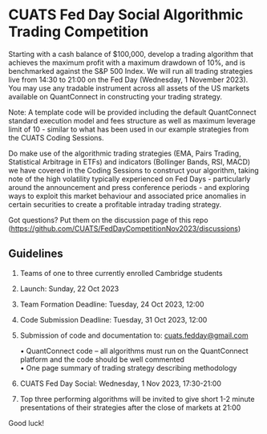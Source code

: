 # CUATS Fed Day Social Algorithmic Trading Competition

Starting with a cash balance of $100,000, develop a trading algorithm that achieves the maximum profit with a maximum drawdown of 10%, and is benchmarked against the S&P 500 Index.  We will run all trading strategies live from 14:30 to 21:00 on the Fed Day (Wednesday, 1 November 2023).  You may use any tradable instrument across all assets of the US markets available on QuantConnect in constructing your trading strategy.  

Note: A template code will be provided including the default QuantConnect standard execution model and fees structure as well as maximum leverage limit of 10 -  similar to what has been used in our example strategies from the CUATS Coding Sessions. 

Do make use of the algorithmic trading strategies (EMA, Pairs Trading, Statistical Arbitrage in ETFs) and indicators (Bollinger Bands, RSI, MACD) we have covered in the Coding Sessions to construct your algorithm, taking note of the high volatility typically experienced on Fed Days - particularly around the announcement and press conference periods - and exploring ways to exploit this market behaviour and associated price anomalies in certain securities to create a profitable intraday trading strategy.

Got questions? Put them on the discussion page of this repo (https://github.com/CUATS/FedDayCompetitionNov2023/discussions)


## Guidelines

1. Teams of one to three currently enrolled Cambridge students

2. Launch: Sunday, 22 Oct 2023

3. Team Formation Deadline: Tuesday, 24 Oct 2023, 12:00

4. Code Submission Deadline: Tuesday, 31 Oct 2023, 12:00

5. Submission of code and documentation to: cuats.fedday@gmail.com 

   •	QuantConnect code – all algorithms must run on the QuantConnect platform and the code should be well commented  
   •	One page summary of trading strategy describing methodology

6. CUATS Fed Day Social: Wednesday, 1 Nov 2023, 17:30-21:00

7. Top three performing algorithms will be invited to give short 1-2 minute presentations of their strategies after the close of markets at 21:00

Good luck!
